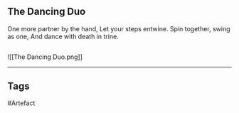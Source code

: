 ## The Dancing Duo
One more partner by the hand,
Let your steps entwine.
Spin together, swing as one,
And dance with death in trine.
## 
![[The Dancing Duo.png]]

---
## Tags
#Artefact